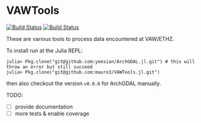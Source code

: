 # VAWTools

[![Build Status](https://travis-ci.org/mauro3/VAWTools.jl.svg?branch=master)](https://travis-ci.org/mauro3/VAWTools.jl)
[![Build Status](https://ci.appveyor.com/api/projects/status/github/mauro3/VAWTools.jl?branch=master&svg=true)](https://ci.appveyor.com/project/mauro3/vawtools-jl/branch/master)
<!-- [![Coverage Status](https://coveralls.io/repos/mauro3/VAWTools.jl/badge.svg?branch=master&service=github)](https://coveralls.io/github/mauro3/VAWTools.jl?branch=master) -->
<!-- [![codecov.io](http://codecov.io/github/mauro3/VAWTools.jl/coverage.svg?branch=master)](http://codecov.io/github/mauro3/VAWTools.jl?branch=master) -->


These are various tools to process data encountered at VAW/ETHZ.

To install run at the Julia REPL:
```
julia> Pkg.clone("git@github.com:yeesian/ArchGDAL.jl.git") # this will throw an error but still succeed
julia> Pkg.clone("git@github.com:mauro3/VAWTools.jl.git")
```
then also checkout the version `v0.0.0` for ArchGDAL manually.

TODO:
- [ ] provide documentation
- [ ] more tests & enable coverage
